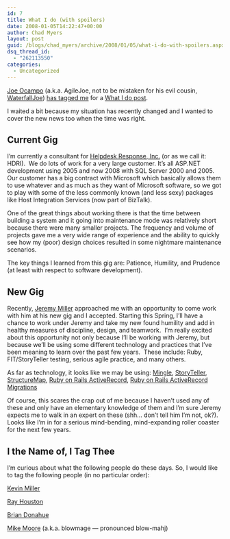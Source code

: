 ```yaml
---
id: 7
title: What I do (with spoilers)
date: 2008-01-05T14:22:47+00:00
author: Chad Myers
layout: post
guid: /blogs/chad_myers/archive/2008/01/05/what-i-do-with-spoilers.aspx
dsq_thread_id:
  - "262113550"
categories:
  - Uncategorized
---
```

[Joe Ocampo](http://www.lostechies.com/blogs/joe_ocampo) (a.k.a. AgileJoe, not to be mistaken for his evil cousin, [WaterfallJoe](http://www.waterfall2006.com/)) [has tagged me](http://www.lostechies.com/blogs/joe_ocampo/archive/2007/12/20/what-i-do.aspx) for a [What I do post](http://www.sheysrebellion.net/blog/2007/11/20/what-do-you-do/).

I waited a bit because my situation has recently changed and I wanted to cover the new news too when the time was right.

## Current Gig

I&#8217;m currently a consultant for [Helpdesk Response, Inc.](www.hdri.net) (or as we call it: HDRI).&nbsp; We do lots of work for a very large customer. It&#8217;s all ASP.NET development using 2005 and now 2008 with SQL Server 2000 and 2005.&nbsp; Our customer has a big contract with Microsoft which basically allows them to use whatever and as much as they want of Microsoft software, so we got to play with some of the less commonly known (and less sexy) packages like Host Integration Services (now part of BizTalk).

One of the great things about working there is that the time between building a system and it going into maintenance mode was relatively short because there were many smaller projects. The frequency and volume of projects gave me a very wide range of experience and the ability to quickly see how my (poor) design choices resulted in some nightmare maintenance scenarios.&nbsp; 

The key things I learned from this gig are: Patience, Humility, and Prudence (at least with respect to software development).

## New Gig

Recently, [Jeremy Miller](http://codebetter.com/blogs/jeremy.miller/default.aspx) approached me with an opportunity to come work with him at his new gig and I accepted. Starting this Spring, I&#8217;ll have a chance to work under Jeremy and take my new found humility and add in healthy measures of discipline, design, and teamwork.&nbsp; I&#8217;m really excited about this opportunity not only because I&#8217;ll be working with Jeremy, but because we&#8217;ll be using some different technology and practices that I&#8217;ve been meaning to learn over the past few years.&nbsp; These include: Ruby, FIT/StoryTeller testing, serious agile practice, and many others.

As far as technology, it looks like we may be using: [Mingle](http://studios.thoughtworks.com/mingle-project-intelligence), [StoryTeller](http://storyteller.tigris.org/), [StructureMap](http://structuremap.sourceforge.net/Default.htm), [Ruby on Rails ActiveRecord](http://ar.rubyonrails.com/), [Ruby on Rails ActiveRecord Migrations](http://wiki.rubyonrails.org/rails/pages/ActiveRecordMigration)

Of course, this scares the crap out of me because I haven&#8217;t used any of these and only have an elementary knowledge of them and I&#8217;m sure Jeremy expects me to walk in an expert on these (shh&#8230; don&#8217;t tell him I&#8217;m not, ok?).&nbsp; Looks like I&#8217;m in for a serious mind-bending, mind-expanding roller coaster for the next few years.

## I the Name of, I Tag Thee

I&#8217;m curious about what the following people do these days. So, I would like to tag the following people (in no particular order):

[Kevin Miller](http://blogs.dovetailsoftware.com/blogs/kmiller/)

[Ray Houston](http://www.rayhouston.com/blog)

[Brian Donahue](http://persistall.com)

[Mike Moore](http://www.blowmage.com) (a.k.a. blowmage &#8212; pronounced blow-mahj)